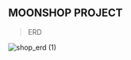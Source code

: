 ## **MOONSHOP PROJECT**

> ERD

![shop_erd (1)](https://github.com/tmdwn725/moon_shop_user/assets/60638602/7693ab7a-e61b-4f5a-92fd-2dbd07ca8e4b)


